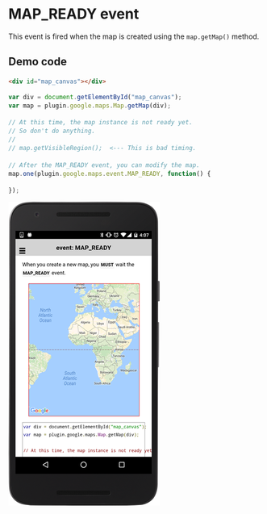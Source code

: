 # MAP_READY event

This event is fired when the map is created using the `map.getMap()` method.

## Demo code

```html
<div id="map_canvas"></div>
```

```js
var div = document.getElementById("map_canvas");
var map = plugin.google.maps.Map.getMap(div);

// At this time, the map instance is not ready yet.
// So don't do anything.
//
// map.getVisibleRegion();  <--- This is bad timing.

// After the MAP_READY event, you can modify the map.
map.one(plugin.google.maps.event.MAP_READY, function() {

});
```

![](image.png)
